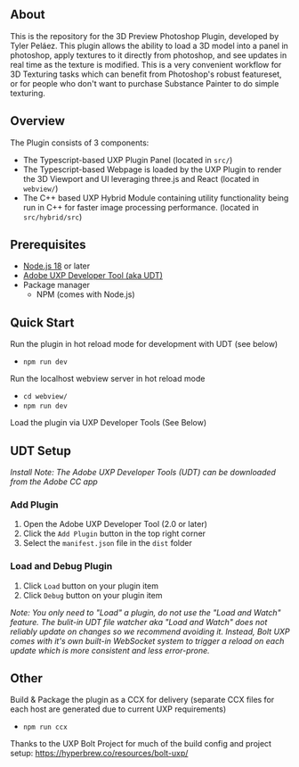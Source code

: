 ## About
This is the repository for the 3D Preview Photoshop Plugin, developed by Tyler Peláez. This plugin allows the ability to load a 3D model into a panel in photoshop, apply textures to it directly from photoshop, and see updates in real time as the texture is modified. This is a very convenient workflow for 3D Texturing tasks which can benefit from Photoshop's robust featureset, or for people who don't want to purchase Substance Painter to do simple texturing.  

## Overview

The Plugin consists of 3 components:
- The Typescript-based UXP Plugin Panel (located in `src/`)
- The Typescript-based Webpage is loaded by the UXP Plugin to render the 3D Viewport and UI leveraging three.js and React (located in `webview/`)
- The C++ based UXP Hybrid Module containing utility functionality being run in C++ for faster image processing performance. (located in `src/hybrid/src`)

## Prerequisites

- [Node.js 18](https://nodejs.org/en/) or later
- [Adobe UXP Developer Tool (aka UDT)](https://developer.adobe.com/photoshop/uxp/2022/guides/devtool/installation/)
- Package manager
  - NPM (comes with Node.js)

## Quick Start
Run the plugin in hot reload mode for development with UDT (see below)
- `npm run dev`

Run the localhost webview server in hot reload mode
- `cd webview/`
- `npm run dev`

Load the plugin via UXP Developer Tools (See Below)

## UDT Setup

_Install Note: The Adobe UXP Developer Tools (UDT) can be downloaded from the Adobe CC app_

### Add Plugin

1. Open the Adobe UXP Developer Tool (2.0 or later)
2. Click the `Add Plugin` button in the top right corner
3. Select the `manifest.json` file in the `dist` folder

### Load and Debug Plugin

1. Click `Load` button on your plugin item
2. Click `Debug` button on your plugin item

_Note: You only need to "Load" a plugin, do not use the "Load and Watch" feature. The bulit-in UDT file watcher aka "Load and Watch" does not reliably update on changes so we recommend avoiding it. Instead, Bolt UXP comes with it's own built-in WebSocket system to trigger a reload on each update which is more consistent and less error-prone._

## Other

Build & Package the plugin as a CCX for delivery (separate CCX files for each host are generated due to current UXP requirements)
- `npm run ccx`

Thanks to the UXP Bolt Project for much of the build config and project setup: https://hyperbrew.co/resources/bolt-uxp/ 